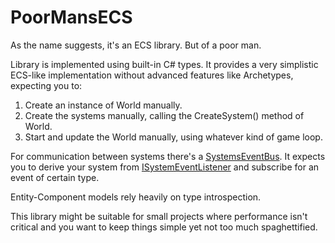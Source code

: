# PoorMansECS

As the name suggests, it's an ECS library. But of a poor man.

Library is implemented using built-in C# types. It provides a very simplistic ECS-like implementation without advanced features like Archetypes, expecting you to:
1. Create an instance of World manually.
2. Create the systems manually, calling the CreateSystem<T>() method of World.
3. Start and update the World manually, using whatever kind of game loop.

For communication between systems there's a [SystemsEventBus](https://github.com/ForestSquirrelDev/PoorMansECS/blob/master/SystemsEventBus.cs). It expects you to derive your system from [ISystemEventListener](https://github.com/ForestSquirrelDev/PoorMansECS/blob/master/ISystemEventListener.cs) and subscribe for an event of certain type.

Entity-Component models rely heavily on type introspection.

This library might be suitable for small projects where performance isn't critical and you want to keep things simple yet not too much spaghettified.
